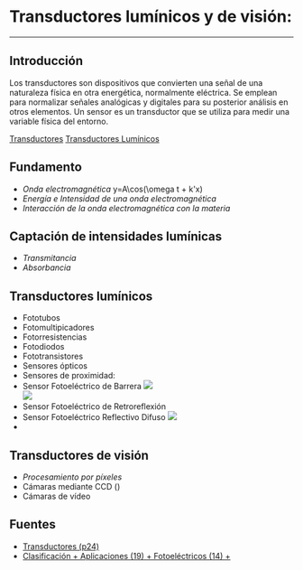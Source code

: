 # Transductores lumínicos y de visión:
- - -
 
## Introducción
Los transductores son dispositivos que convierten una señal de una naturaleza física en otra energética, normalmente eléctrica. Se emplean para normalizar señales analógicas y digitales para su posterior análisis en otros elementos.
Un sensor es un transductor que se utiliza para medir una variable física del entorno.
 
[Transductores](https://waleskadorante.wordpress.com/2017/01/23/transductor/)
[Transductores Lumínicos](https://waleskadorante.wordpress.com/2017/01/23/transductores-luminosos/)
## Fundamento
 * *Onda electromagnética*
 y=A\cos(\omega t + k'x)
 * *Energía e Intensidad de una onda electromagnética*
 * *Interacción de la onda electromagnética con la materia*
## Captación de intensidades lumínicas
 * *Transmitancia*
 * *Absorbancia*
## Transductores lumínicos
 * Fototubos
 * Fotomultipicadores
 * Fotorresistencias
 * Fotodiodos
 * Fototransistores
 * Sensores ópticos
  * Sensores de proximidad:
  * Sensor Fotoeléctrico de Barrera
   ![](http://i.imgur.com/yL67fZJ.png)  
   ![](http://i.imgur.com/UXGZ66e.png)  
  * Sensor Fotoeléctrico de Retroreflexión
  * Sensor Fotoeléctrico Reflectivo Difuso
   ![](http://i.imgur.com/HthE5bX.png)  
  * 
## Transductores de visión
 * *Procesamiento por píxeles*
 * Cámaras mediante CCD () [](https://commons.wikimedia.org/wiki/File:Delta-Doped_Charged_Coupled_Devices_(CCD)_for_Ultra-Violet_and_Visible_Detection.jpg)
   [](http://wwwuser.cnb.csic.es/~fotonica/Photonic_en/Review/ccd1.htm)
 * Cámaras de vídeo
## Fuentes
 * [Transductores (p24)](http://iesalfonsox.es/wp-content/uploads/2015/07/Tema10.-transductores.-Sus-tipos.pdf)
 * [Clasificación + Aplicaciones (19) + Fotoeléctricos (14) + ](http://www.eudim.uta.cl/files/5813/2069/8949/fm_Ch03_mfuentesm.pdf)
